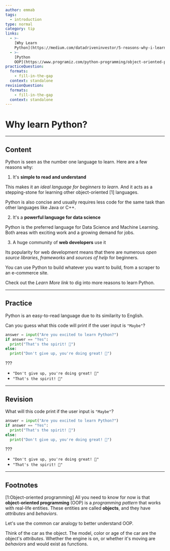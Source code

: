 ```yaml
---
author: emmab
tags:
  - introduction
type: normal
category: tip
links:
  - >-
    [Why Learn
    Python](https://medium.com/datadriveninvestor/5-reasons-why-i-learned-python-and-why-you-should-learn-it-as-well-917f781aea05){website}
  - >-
    [Python
    OOP](https://www.programiz.com/python-programming/object-oriented-programming){website}
practiceQuestion:
  formats:
    - fill-in-the-gap
  context: standalone
revisionQuestion:
  formats:
    - fill-in-the-gap
  context: standalone
---
```


# Why learn Python?


---

## Content

Python is seen as the number one language to learn. Here are a few reasons why:

1. It's **simple to read and understand**

This makes it an *ideal language for beginners to learn*. And it acts as a stepping-stone for learning other object-oriented [1] languages.

Python is also concise and usually requires less code for the same task than other languages like Java or C++.

2. It's a **powerful language for data science**

Python is the preferred language for Data Science and Machine Learning. Both areas with exciting work and a growing demand for jobs.

3. A huge community of **web developers** use it

Its popularity for web development means that there are numerous *open source libraries*, *frameworks* and *sources of help* for beginners. 

You can use Python to build whatever you want to build, from a scraper to an e-commerce site.

Check out the *Learn More link* to dig into more reasons to learn Python.


---

## Practice

Python is an easy-to-read language due to its similarity to English.

Can you guess what this code will print if the user input is `"Maybe"`?

```Python
answer = input("Are you excited to learn Python?")
if answer == "Yes":
  print("That's the spirit! 🎉") 
else:
  print("Don't give up, you're doing great! 🤗")
```

???

- `"Don't give up, you're doing great! 🤗"`
- `"That's the spirit! 🎉"`

---

## Revision

What will this code print if the user input is `"Maybe"`?

```Python
answer = input("Are you excited to learn Python?")
if answer == "Yes":
  print("That's the spirit! 🎉") 
else:
  print("Don't give up, you're doing great! 🤗")
```

???

- `"Don't give up, you're doing great! 🤗"`
- `"That's the spirit! 🎉"`

---

## Footnotes

[1:Object-oriented programming]
All you need to know for now is that **object-oriented programming** (OOP) is a *programming pattern* that works with real-life entities. These entities are called **objects**, and they have *attributes* and *behaviors*. 

Let's use the common car analogy to better understand OOP. 

Think of the car as the object. The model, color or age of the car are the object's *attributes*. Whether the engine is on, or whether it's moving are *behaviors* and would exist as functions.
 
